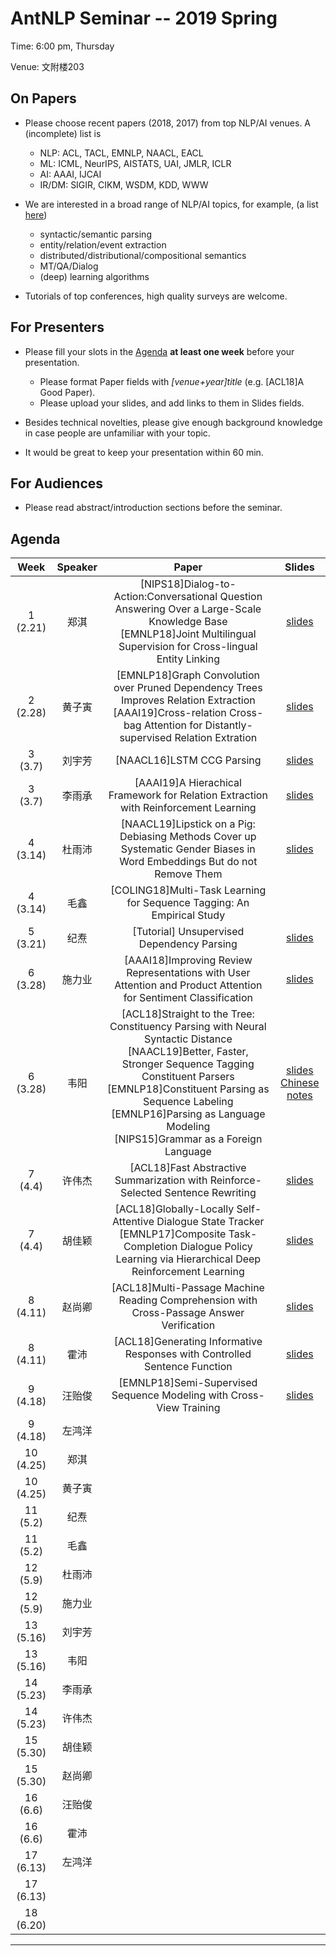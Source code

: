 # AntNLP Seminar -- 2019 Spring

Time: 6:00 pm, Thursday

Venue: 文附楼203

## On Papers

- Please choose recent papers (2018, 2017) from top NLP/AI venues. A (incomplete) list is
  - NLP: ACL, TACL, EMNLP, NAACL, EACL
  - ML:  ICML, NeurIPS, AISTATS, UAI, JMLR, ICLR
  - AI:  AAAI, IJCAI
  - IR/DM: SIGIR, CIKM, WSDM, KDD, WWW

- We are interested in a broad range of NLP/AI topics, for example, (a list [here](https://slack-files.com/T22T1UP8Q-F726RJERH-9a39cc3d9a))

  - syntactic/semantic parsing
  - entity/relation/event extraction
  - distributed/distributional/compositional semantics
  - MT/QA/Dialog
  - (deep) learning algorithms

- Tutorials of top conferences, high quality surveys are welcome.

## For Presenters

- Please fill your slots in the [Agenda](#agenda) **at least one week** before your presentation.

  - Please format Paper fields with *[venue+year]title* (e.g. [ACL18]A Good Paper).
  - Please upload your slides, and add links to them in Slides fields.
- Besides technical novelties, please give enough background knowledge in case people are unfamiliar with your topic.
- It would be great to keep your presentation within 60 min.

## For Audiences

- Please read abstract/introduction sections before the seminar.

## Agenda

| Week | Speaker | Paper                                    |                  Slides                  |
| :--: | :-----: | :--------------------------------------: | :--------------------------------------: |
| 1 (2.21) |   郑淇  | [NIPS18]Dialog-to-Action:Conversational Question Answering Over a Large-Scale Knowledge Base<br/>[EMNLP18]Joint Multilingual Supervision for Cross-lingual Entity Linking<br/> | [slides](https://github.com/AntNLP/seminar/blob/master/2019Spring/week1/antnlp190221.pptx) |
| 2 (2.28) |   黄子寅 | [EMNLP18]Graph Convolution over Pruned Dependency Trees Improves Relation Extraction<br/>[AAAI19]Cross-relation Cross-bag Attention for Distantly-supervised Relation Extration<br/> |[slides](https://github.com/AntNLP/seminar/blob/master/2019Spring/week2/go.pptx)                           |
| 3 (3.7) | 刘宇芳 | [NAACL16]LSTM CCG Parsing | [slides](https://github.com/AntNLP/seminar/blob/master/2019Spring/week3/LSTM%20CCG%20Parsing.pptx) |
| 3 (3.7) | 李雨承 | [AAAI19]A Hierachical Framework for Relation Extraction with Reinforcement Learning | [slides](https://github.com/AntNLP/seminar/blob/master/2019Spring/week3/%E8%87%AA%E7%84%B6%E8%AF%AD%E8%A8%80%E5%A4%84%E7%90%86%E8%AE%A8%E8%AE%BA%E7%89%88HRL.pdf) |
|  4 (3.14)  | 杜雨沛 | [NAACL19]Lipstick on a Pig: Debiasing Methods Cover up Systematic Gender Biases in Word Embeddings But do not Remove Them  | [slides](https://github.com/AntNLP/seminar/blob/master/2019Spring/week4/seminar_Mar.14.pdf) |
| 4 (3.14) | 毛鑫 | [COLING18]Multi-Task Learning for Sequence Tagging: An Empirical Study |        |
|  5 (3.21)  | 纪焘 | [Tutorial] Unsupervised Dependency Parsing |    [slides](https://github.com/AntNLP/seminar/blob/master/2019Spring/week5/unsupervised-parsing.pdf)    |
|  6 (3.28)   | 施力业 | [AAAI18]Improving Review Representations with User Attention and Product Attention for Sentiment Classification | [slides](https://github.com/AntNLP/seminar/blob/master/2019Spring/week6/3.21nlp.pptx) |
| 6 (3.28) | 韦阳 | [ACL18]Straight to the Tree: Constituency Parsing with Neural Syntactic Distance<br/>[NAACL19]Better, Faster, Stronger Sequence Tagging Constituent Parsers<br/>[EMNLP18]Constituent Parsing as Sequence Labeling<br/>[EMNLP16]Parsing as Language Modeling<br/>[NIPS15]Grammar as a Foreign Language | [slides](https://github.com/AntNLP/seminar/blob/master/2019Spring/week6/ConParSeqLab.pdf)<br/>[Chinese notes](https://godweiyang.com/2019/03/11/ConParSeqLab/) |
|  7 (4.4)  | 许伟杰 | [ACL18]Fast Abstractive Summarization with Reinforce-Selected Sentence Rewriting |   [slides](https://github.com/AntNLP/seminar/blob/master/2019Spring/week7/Fast_abs_rl.pptx)             |
|  7 (4.4)  | 胡佳颖 | [ACL18]Globally-Locally Self-Attentive Dialogue State Tracker<br/>[EMNLP17]Composite Task-Completion Dialogue Policy Learning via Hierarchical Deep Reinforcement Learning |                   [slides](https://github.com/AntNLP/seminar/blob/master/2019Spring/week7/%E8%AE%BA%E6%96%87%E5%88%86%E4%BA%AB4.pptx)                       |
| 8 (4.11) | 赵尚卿 | [ACL18]Multi-Passage Machine Reading Comprehension with Cross-Passage Answer Verification | [slides](https://github.com/AntNLP/seminar/blob/master/2019Spring/week8/S-Net.pdf) |
|  8 (4.11)  | 霍沛 | [ACL18]Generating Informative Responses with Controlled Sentence Function | [slides](https://github.com/AntNLP/seminar/blob/master/2019Spring/week8/%E9%9C%8D%E6%B2%9Bnlp%E8%87%AA%E7%84%B6%E8%AF%AD%E8%A8%80%E5%A4%84%E7%90%86%E8%AE%A8%E8%AE%BA%E7%8F%AD.pptx) |
| 9 (4.18)| 汪贻俊 | [EMNLP18]Semi-Supervised Sequence Modeling with Cross-View Training | [slides](https://github.com/Receiling/seminar/blob/master/2019Spring/week9/CVT.pdf) |
|  9 (4.18)  | 左鸿洋 |       |        |
| 10 (4.25) | 郑淇 |       |        |
|  10 (4.25)  | 黄子寅 |   |   |
| 11 (5.2)| 纪焘 |  |  |
|  11 (5.2)  | 毛鑫 |       |                                          |
| 12 (5.9) | 杜雨沛 |       |  |
|  12 (5.9)  | 施力业 |       |                                          |
| 13 (5.16)| 刘宇芳 |       | |
|  13 (5.16)  | 韦阳 |       |                                          |
| 14 (5.23) | 李雨承 |       | |
|  14 (5.23)  | 许伟杰 |       |                                          |
| 15 (5.30) | 胡佳颖 |       | |
|  15 (5.30)  | 赵尚卿 |       |                                          |
| 16 (6.6)  | 汪贻俊 |       | |
| 16 (6.6) | 霍沛 |                       |                                          |
| 17 (6.13) | 左鸿洋 |  | |
| 17 (6.13) |    |                |                                          |
| 18 (6.20) | | ||

---
